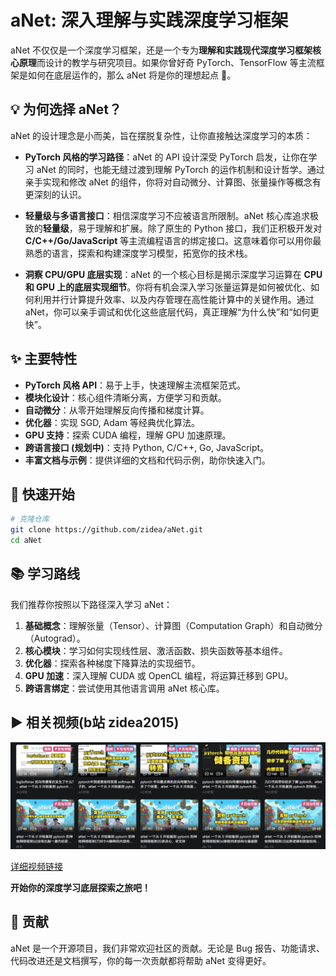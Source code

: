 
# aNet: 深入理解与实践深度学习框架


aNet 不仅仅是一个深度学习框架，还是一个专为**理解和实践现代深度学习框架核心原理**而设计的教学与研究项目。如果你曾好奇 PyTorch、TensorFlow 等主流框架是如何在底层运作的，那么 aNet 将是你的理想起点 🚀。

## 💡 为何选择 aNet？

aNet 的设计理念是小而美，旨在摆脱复杂性，让你直接触达深度学习的本质：

  * **PyTorch 风格的学习路径**：aNet 的 API 设计深受 PyTorch 启发，让你在学习 aNet 的同时，也能无缝过渡到理解 PyTorch 的运作机制和设计哲学。通过亲手实现和修改 aNet 的组件，你将对自动微分、计算图、张量操作等概念有更深刻的认识。

  * **轻量级与多语言接口**：相信深度学习不应被语言所限制。aNet 核心库追求极致的**轻量级**，易于理解和扩展。除了原生的 Python 接口，我们正积极开发对 **C/C++/Go/JavaScript** 等主流编程语言的绑定接口。这意味着你可以用你最熟悉的语言，探索和构建深度学习模型，拓宽你的技术栈。

  * **洞察 CPU/GPU 底层实现**：aNet 的一个核心目标是揭示深度学习运算在 **CPU 和 GPU 上的底层实现细节**。你将有机会深入学习张量运算是如何被优化、如何利用并行计算提升效率、以及内存管理在高性能计算中的关键作用。通过 aNet，你可以亲手调试和优化这些底层代码，真正理解“为什么快”和“如何更快”。

## ✨ 主要特性

  * **PyTorch 风格 API**：易于上手，快速理解主流框架范式。
  * **模块化设计**：核心组件清晰分离，方便学习和贡献。
  * **自动微分**：从零开始理解反向传播和梯度计算。
  * **优化器**：实现 SGD, Adam 等经典优化算法。
  * **GPU 支持**：探索 CUDA 编程，理解 GPU 加速原理。
  * **跨语言接口 (规划中)**：支持 Python, C/C++, Go, JavaScript。
  * **丰富文档与示例**：提供详细的文档和代码示例，助你快速入门。

## 🚀 快速开始

```bash
# 克隆仓库
git clone https://github.com/zidea/aNet.git
cd aNet

```

## 📚 学习路线

我们推荐你按照以下路径深入学习 aNet：

1.  **基础概念**：理解张量（Tensor）、计算图（Computation Graph）和自动微分（Autograd）。
2.  **核心模块**：学习如何实现线性层、激活函数、损失函数等基本组件。
3.  **优化器**：探索各种梯度下降算法的实现细节。
4.  **GPU 加速**：深入理解 CUDA 或 OpenCL 编程，将运算迁移到 GPU。
5.  **跨语言绑定**：尝试使用其他语言调用 aNet 核心库。


## ▶️ 相关视频(b站 zidea2015)
<div align="center">
<img src="assets/vides.png">
</div>

[详细视频链接](https://space.bilibili.com/476895565)

**开始你的深度学习底层探索之旅吧！**


## 🤝 贡献

aNet 是一个开源项目，我们非常欢迎社区的贡献。无论是 Bug 报告、功能请求、代码改进还是文档撰写，你的每一次贡献都将帮助 aNet 变得更好。
